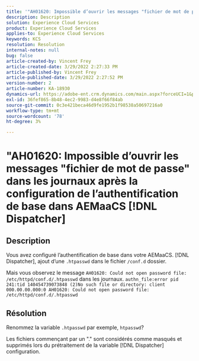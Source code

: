 ```yaml
---
title: '"AH01620: Impossible d’ouvrir les messages "fichier de mot de passe" dans les journaux après la configuration de l’authentification de base dans AEMaaCS [!DNL Dispatcher]'
description: Description
solution: Experience Cloud Services
product: Experience Cloud Services
applies-to: Experience Cloud Services
keywords: KCS
resolution: Resolution
internal-notes: null
bug: false
article-created-by: Vincent Frey
article-created-date: 3/29/2022 2:27:33 PM
article-published-by: Vincent Frey
article-published-date: 3/29/2022 2:27:52 PM
version-number: 2
article-number: KA-18930
dynamics-url: https://adobe-ent.crm.dynamics.com/main.aspx?forceUCI=1&pagetype=entityrecord&etn=knowledgearticle&id=c1bbaa5b-6caf-ec11-9840-0022480bd820
exl-id: 36fef865-8b48-4ec2-9983-d4e8f66f84ab
source-git-commit: 0c3e421beca46d9fe1952b1f98538a50697216a0
workflow-type: tm+mt
source-wordcount: '78'
ht-degree: 3%

---
```


# &quot;AH01620: Impossible d’ouvrir les messages &quot;fichier de mot de passe&quot; dans les journaux après la configuration de l’authentification de base dans AEMaaCS [!DNL Dispatcher]

## Description


Vous avez configuré l’authentification de base dans votre AEMaaCS. [!DNL Dispatcher], ajout d’une `.htpasswd` dans le fichier `/conf.d` dossier.

Mais vous observez le message `AH01620: Could not open password file: /etc/httpd/conf.d/.htpasswd` dans les journaux.
`authn_file:error pid 241:tid 140454739073848 (2)No such file or directory: client 000.00.00.000:0 AH01620: Could not open password file: /etc/httpd/conf.d/.htpasswd`

## Résolution


Renommez la variable `.htpasswd` par exemple, `htpasswd`?

Les fichiers commençant par un &quot;.&quot; sont considérés comme masqués et supprimés lors du prétraitement de la variable [!DNL Dispatcher] configuration.
